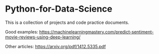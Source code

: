# Python-for-Data-Science
This is a collection of projects and code practice documents.

Good examples: 
https://machinelearningmastery.com/predict-sentiment-movie-reviews-using-deep-learning/

Other articles: 
https://arxiv.org/pdf/1412.5335.pdf
